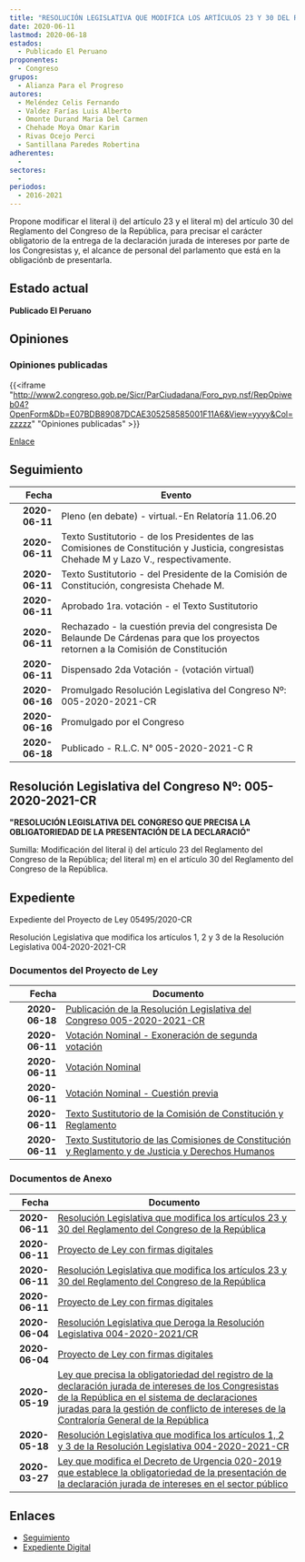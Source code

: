 ```yaml
---
title: "RESOLUCIÓN LEGISLATIVA QUE MODIFICA LOS ARTÍCULOS 23 Y 30 DEL REGLAMENTO DEL CONGRESO DE LA REPÚBLICA"
date: 2020-06-11
lastmod: 2020-06-18
estados: 
  - Publicado El Peruano
proponentes: 
  - Congreso
grupos: 
  - Alianza Para el Progreso
autores: 
  - Meléndez Celis Fernando
  - Valdez Farías Luis Alberto
  - Omonte Durand Maria Del Carmen
  - Chehade Moya Omar Karim
  - Rivas Ocejo Perci
  - Santillana Paredes Robertina
adherentes: 
  - 
sectores: 
  - 
periodos: 
  - 2016-2021
---
```


Propone modificar el literal i) del artículo 23 y el literal m) del artículo 30 del Reglamento del Congreso de la República, para precisar el carácter obligatorio de la entrega de la declaración jurada de intereses por parte de los Congresistas y, el alcance de personal del parlamento que está en la obligaciónb de presentarla.


## Estado actual

**Publicado El Peruano**

## Opiniones

### Opiniones publicadas

{{<iframe "http://www2.congreso.gob.pe/Sicr/ParCiudadana/Foro_pvp.nsf/RepOpiweb04?OpenForm&Db=E07BDB89087DCAE305258585001F11A6&View=yyyy&Col=zzzzz" "Opiniones publicadas" >}}

[Enlace](http://www2.congreso.gob.pe/Sicr/ParCiudadana/Foro_pvp.nsf/RepOpiweb04?OpenForm&Db=E07BDB89087DCAE305258585001F11A6&View=yyyy&Col=zzzzz)

## Seguimiento

| Fecha | Evento |
|------:|--------|
| **2020-06-11** | Pleno (en debate) - virtual.-En Relatoría 11.06.20|
| **2020-06-11** | Texto Sustitutorio - de los Presidentes de las Comisiones de Constitución y Justicia, congresistas Chehade M y Lazo V., respectivamente.|
| **2020-06-11** | Texto Sustitutorio - del Presidente de la Comisión de Constitución, congresista Chehade M.|
| **2020-06-11** | Aprobado 1ra. votación - el Texto Sustitutorio|
| **2020-06-11** | Rechazado - la cuestión previa del congresista De Belaunde De Cárdenas para que los proyectos retornen a la Comisión de Constitución|
| **2020-06-11** | Dispensado 2da Votación - (votación virtual)|
| **2020-06-16** | Promulgado Resolución Legislativa del Congreso Nº: 005-2020-2021-CR|
| **2020-06-16** | Promulgado por el Congreso|
| **2020-06-18** | Publicado - R.L.C. N° 005-2020-2021-C R|

## Resolución Legislativa del Congreso Nº: 005-2020-2021-CR

**"RESOLUCIÓN LEGISLATIVA DEL CONGRESO QUE PRECISA LA OBLIGATORIEDAD DE LA PRESENTACIÓN DE LA DECLARACIÓ"**

Sumilla: Modificación del literal i) del artículo 23 del Reglamento del Congreso de la República; del literal m) en el artículo 30 del Reglamento del Congreso de la República.


## Expediente

Expediente del Proyecto de Ley 05495/2020-CR

Resolución Legislativa que modifica los artículos 1, 2 y 3 de la Resolución Legislativa 004-2020-2021-CR


### Documentos del Proyecto de Ley

| Fecha | Documento |
|------:|--------|
| **2020-06-18** | [Publicación de la Resolución Legislativa del Congreso 005-2020-2021-CR](http://www.leyes.congreso.gob.pe/Documentos/2016_2021/Resolucion_del_Congreso/RLC-005-2020-2021-CR.pdf) |
| **2020-06-11** | [Votación Nominal - Exoneración de segunda votación](http://www.leyes.congreso.gob.pe/Documentos/2016_2021/Asistencia_y_Votacion/Proyectos_de_Ley/Votacion_Nominal/VNESV05241-20200611.pdf) |
| **2020-06-11** | [Votación Nominal](http://www.leyes.congreso.gob.pe/Documentos/2016_2021/Asistencia_y_Votacion/Proyectos_de_Ley/Votacion_Nominal/VN05241-20200611.pdf) |
| **2020-06-11** | [Votación Nominal - Cuestión previa](http://www.leyes.congreso.gob.pe/Documentos/2016_2021/Asistencia_y_Votacion/Proyectos_de_Ley/Votacion_Nominal/VNCP05241-20200611.pdf) |
| **2020-06-11** | [Texto Sustitutorio de la Comisión de Constitución y Reglamento](http://www.leyes.congreso.gob.pe/Documentos/2016_2021/Texto_Sustitutorio/Proyectos_de_Ley/TSC05241-20200611.pdf) |
| **2020-06-11** | [Texto Sustitutorio de las Comisiones de Constitución y Reglamento y de Justicia y Derechos Humanos](http://www.leyes.congreso.gob.pe/Documentos/2016_2021/Texto_Sustitutorio/Proyectos_de_Ley/TS05241-20200611.pdf) |

### Documentos de Anexo

| Fecha | Documento |
|------:|--------|
| **2020-06-11** | [Resolución Legislativa que modifica los artículos 23 y 30 del Reglamento del Congreso de la República](http://www.leyes.congreso.gob.pe/Documentos/2016_2021/Proyectos_de_Ley_y_de_Resoluciones_Legislativas/PL05495-20200611.pdf) |
| **2020-06-11** | [Proyecto de Ley con firmas digitales](http://www.leyes.congreso.gob.pe/Documentos/2016_2021/Proyectos_de_Ley_y_de_Resoluciones_Legislativas/Proyectos_Firmas_digitales/PL05495.pdf) |
| **2020-06-11** | [Resolución Legislativa que modifica los artículos 23 y 30 del Reglamento del Congreso de la República](http://www.leyes.congreso.gob.pe/Documentos/2016_2021/Proyectos_de_Ley_y_de_Resoluciones_Legislativas/PL05494-20200611.pdf) |
| **2020-06-11** | [Proyecto de Ley con firmas digitales](http://www.leyes.congreso.gob.pe/Documentos/2016_2021/Proyectos_de_Ley_y_de_Resoluciones_Legislativas/Proyectos_Firmas_digitales/PL05494.pdf) |
| **2020-06-04** | [Resolución Legislativa que Deroga la Resolución Legislativa 004-2020-2021/CR](http://www.leyes.congreso.gob.pe/Documentos/2016_2021/Proyectos_de_Ley_y_de_Resoluciones_Legislativas/PL05451-20200604.pdf) |
| **2020-06-04** | [Proyecto de Ley con firmas digitales](http://www.leyes.congreso.gob.pe/Documentos/2016_2021/Proyectos_de_Ley_y_de_Resoluciones_Legislativas/Proyectos_Firmas_digitales/PL05451.pdf) |
| **2020-05-19** | [Ley que precisa la obligatoriedad del registro de la declaración jurada de intereses de los Congresistas de la República en el sistema de declaraciones juradas para la gestión de conflicto de intereses de la Contraloría General de la República](http://www.leyes.congreso.gob.pe/Documentos/2016_2021/Proyectos_de_Ley_y_de_Resoluciones_Legislativas/PL05278-20200519.pdf) |
| **2020-05-18** | [Resolución Legislativa que modifica los artículos 1, 2 y 3 de la Resolución Legislativa 004-2020-2021-CR](http://www.leyes.congreso.gob.pe/Documentos/2016_2021/Proyectos_de_Ley_y_de_Resoluciones_Legislativas/PL05241-20200518.pdf) |
| **2020-03-27** | [Ley que modifica el Decreto de Urgencia 020-2019 que establece la obligatoriedad de la presentación de la declaración jurada de intereses en el sector público](http://www.leyes.congreso.gob.pe/Documentos/2016_2021/Proyectos_de_Ley_y_de_Resoluciones_Legislativas/PL04946_20200327..pdf) |

## Enlaces 

- [Seguimiento](http://www2.congreso.gob.pe/Sicr/TraDocEstProc/CLProLey2016.nsf/f7fff46988ca05b1052578e100829cc7/71e259be114c7def052585850000c24f?OpenDocument)
- [Expediente Digital](http://www2.congreso.gob.pe/Sicr/TraDocEstProc/CLProLey2016.nsf/f7fff46988ca05b1052578e100829cc7/71e259be114c7def052585850000c24f?OpenDocument&Click=05257FB7005EB655.eb71d0cf91d8294e05256cdf006b5706/$Body/0.1C6C)
